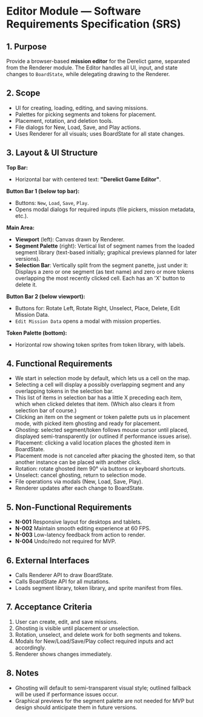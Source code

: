# Editor Module — Software Requirements Specification (SRS)

## 1. Purpose
Provide a browser-based **mission editor** for the Derelict game, separated from the Renderer module. The Editor handles all UI, input, and state changes to `BoardState`, while delegating drawing to the Renderer.

## 2. Scope
- UI for creating, loading, editing, and saving missions.
- Palettes for picking segments and tokens for placement.
- Placement, rotation, and deletion tools.
- File dialogs for New, Load, Save, and Play actions.
- Uses Renderer for all visuals; uses BoardState for all state changes.

## 3. Layout & UI Structure
**Top Bar:**
- Horizontal bar with centered text: **"Derelict Game Editor"**.

**Button Bar 1 (below top bar):**
- Buttons: `New`, `Load`, `Save`, `Play`.
- Opens modal dialogs for required inputs (file pickers, mission metadata, etc.).

**Main Area:**
- **Viewport** (left): Canvas drawn by Renderer.
- **Segment Palette** (right): Vertical list of segment names from the loaded segment library (text-based initially; graphical previews planned for later versions).
- **Selection Bar**: Vertically split from the segment panette, just under it: Displays a zero or one segment (as text name) and zero or more tokens overlapping the most recently clicked cell. Each has an 'X' button to delete it.

**Button Bar 2 (below viewport):**
- Buttons for: Rotate Left, Rotate Right, Unselect, Place, Delete, Edit Mission Data.
- `Edit Mission Data` opens a modal with mission properties.

**Token Palette (bottom):**
- Horizontal row showing token sprites from token library, with labels.

## 4. Functional Requirements
- We start in selection mode by default, which lets us a cell on the map.
- Selecting a cell will display a possibly overlapping segment and any overlapping tokens in the selection bar.
- This list of items in selection bar has a little X preceding each item, which when clicked deletes that item. (Which also clears it from selection bar of course.)
- Clicking an item on the segment or token palette puts us in placement mode, with picked item ghosting and ready for placement.
- Ghosting: selected segment/token follows mouse cursor until placed, displayed semi-transparently (or outlined if performance issues arise).
- Placement: clicking a valid location places the ghosted item in BoardState.
- Placement mode is not canceled after pkacing the ghosted item, so that another instance can be placed with another click.
- Rotation: rotate ghosted item 90° via buttons or keyboard shortcuts.
- Unselect: cancel ghosting, return to selection mode.
- File operations via modals (New, Load, Save, Play).
- Renderer updates after each change to BoardState.

## 5. Non-Functional Requirements
- **N-001** Responsive layout for desktops and tablets.
- **N-002** Maintain smooth editing experience at 60 FPS.
- **N-003** Low-latency feedback from action to render.
- **N-004** Undo/redo not required for MVP.

## 6. External Interfaces
- Calls Renderer API to draw BoardState.
- Calls BoardState API for all mutations.
- Loads segment library, token library, and sprite manifest from files.

## 7. Acceptance Criteria
1. User can create, edit, and save missions.
2. Ghosting is visible until placement or unselection.
3. Rotation, unselect, and delete work for both segments and tokens.
4. Modals for New/Load/Save/Play collect required inputs and act accordingly.
5. Renderer shows changes immediately.

## 8. Notes
- Ghosting will default to semi-transparent visual style; outlined fallback will be used if performance issues occur.
- Graphical previews for the segment palette are not needed for MVP but design should anticipate them in future versions.

